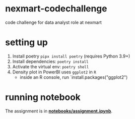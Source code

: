 # nexmart-codechallenge
code challenge for data analyst role at nexmart

# setting up
1. Install poetry `pipx install poetry` (requires Python 3.9+)
2. Install dependencies: `poetry install`
3. Activate the virtual env: `poetry shell`
3. Density plot in PowerBI uses `ggplot2` in `R`
    - inside an R console, run `install.packages("ggplot2")

# running notebook
The assignment is in **[notebooks/assignment.ipynb](notebooks/assignment.ipynb)**.
